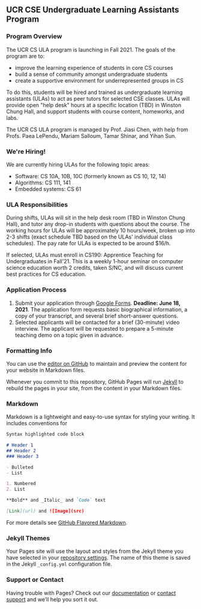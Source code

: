 ## UCR CSE Undergraduate Learning Assistants Program


### Program Overview

The UCR CS ULA program is launching in Fall 2021. The goals of the program are to:
- improve the learning experience of students in core CS courses
- build a sense of community amongst undergraduate students
- create a supportive environment for underrepresented groups in CS

To do this, students will be hired and trained as undergraduate learning assistants (ULAs) to act as peer tutors for selected CSE classes.
ULAs will provide open "help desk" hours at a specific location (TBD) in Winston Chung Hall, and support students with course content, homeworks, and labs.

The UCR CS ULA program is managed by Prof. Jiasi Chen, with help from Profs. Paea LePendu, Mariam Salloum, Tamar Shinar, and Yihan Sun.

### We're Hiring!

We are currently hiring ULAs for the following topic areas:

- Software: CS 10A, 10B, 10C (formerly known as CS 10, 12, 14)
- Algorithms: CS 111, 141
- Embedded systems: CS 61

### ULA Responsibilities

During shifts, ULAs will sit in the help desk room (TBD in Winston Chung Hall), and tutor any drop-in students with questions about the course. The working hours for ULAs will be approximately 10 hours/week, broken up into 2-3 shifts (exact schedule TBD based on the ULAs' individual class schedules). The pay rate for ULAs is expected to be around $16/h.

If selected, ULAs must enroll in CS190: Apprentice Teaching for Undergraduates in Fall'21. This is a weekly 1-hour seminar on computer science education worth 2 credits, taken S/NC, and will discuss current best practices for CS education. 

### Application Process

1. Submit your application through [Google Forms](https://forms.gle/SntoJWzCSxhSzpq58). **Deadline: June 18, 2021**. The application form requests basic biographical information, a copy of your transcript, and several brief short-answer questions.
2. Selected applicants will be contacted for a brief (30-minute) video interview. The applicant will be requested to prepare a 5-minute teaching demo on a topic given in advance.


### Formatting Info

You can use the [editor on GitHub](https://github.com/ucr-ula/ucr-ula/edit/main/README.md) to maintain and preview the content for your website in Markdown files.

Whenever you commit to this repository, GitHub Pages will run [Jekyll](https://jekyllrb.com/) to rebuild the pages in your site, from the content in your Markdown files.



### Markdown

Markdown is a lightweight and easy-to-use syntax for styling your writing. It includes conventions for

```markdown
Syntax highlighted code block

# Header 1
## Header 2
### Header 3

- Bulleted
- List

1. Numbered
2. List

**Bold** and _Italic_ and `Code` text

[Link](url) and ![Image](src)
```

For more details see [GitHub Flavored Markdown](https://guides.github.com/features/mastering-markdown/).

### Jekyll Themes

Your Pages site will use the layout and styles from the Jekyll theme you have selected in your [repository settings](https://github.com/ucr-ula/ucr-ula/settings/pages). The name of this theme is saved in the Jekyll `_config.yml` configuration file.

### Support or Contact

Having trouble with Pages? Check out our [documentation](https://docs.github.com/categories/github-pages-basics/) or [contact support](https://support.github.com/contact) and we’ll help you sort it out.
